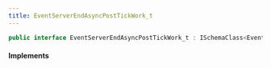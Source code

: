 ```yaml
---
title: EventServerEndAsyncPostTickWork_t
---
```


```csharp
public interface EventServerEndAsyncPostTickWork_t : ISchemaClass<EventServerEndAsyncPostTickWork_t>, ISchemaField, ISchemaClass, INativeHandle
```

#### Implements

